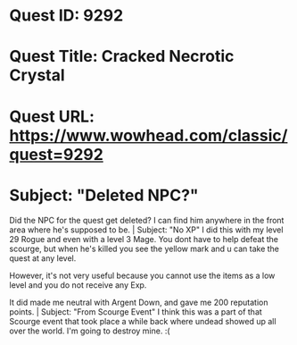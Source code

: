 # Quest ID: 9292
# Quest Title: Cracked Necrotic Crystal
# Quest URL: https://www.wowhead.com/classic/quest=9292
# Subject: "Deleted NPC?"
Did the NPC for the quest get deleted? I can find him anywhere in the front area where he's supposed to be. | Subject: "No XP"
I did this with my level 29 Rogue and even with a level 3 Mage. You dont have to help defeat the scourge, but when he's killed you see the yellow mark and u can take the quest at any level.

However, it's not very useful because you cannot use the items as a low level and you do not receive any Exp.

It did made me neutral with Argent Down, and gave me 200 reputation points. | Subject: "From Scourge Event"
I think this was a part of that Scourge event that took place a while back where undead showed up all over the world. I'm going to destroy mine. :(